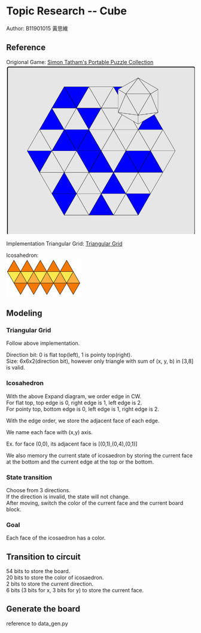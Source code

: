 # Topic Research -- Cube  

Author: B11901015 黃思維

## Reference

Origional Game: [Simon Tatham's Portable Puzzle Collection](https://www.chiark.greenend.org.uk/~sgtatham/puzzles/js/cube.html)  
![grid_ingame](image/grid_ingame.png)

Implementation Triangular Grid: [Triangular Grid](https://www.redblobgames.com/grids/parts/)  

Icosahedron:  
![展開圖](image/icosahedron_flat.png)

## Modeling

### Triangular Grid  

Follow above implementation.  

Direction bit: 0 is flat top(left), 1 is pointy top(right).  
Size: 6x6x2(direction bit), however only triangle with sum of (x, y, b) in [3,8] is valid.  

### Icosahedron  

With the above Expand diagram, we order edge in CW.  
For flat top, top edge is 0, right edge is 1, left edge is 2.  
For pointy top, bottom edge is 0, left edge is 1, right edge is 2.  

With the edge order, we store the adjacent face of each edge.  

We name each face with (x,y) axis.  

Ex. for face (0,0), its adjacent face is [(0,1),(0,4),(0,1)]

We also memory the current state of icosaedron by storing the current face at the bottom and the current edge at the top or the bottom.  

### State transition

Choose from 3 directions.  
If the direction is invalid, the state will not change.  
After moving, switch the color of the current face and the current board block.

### Goal

Each face of the icosaedron has a color.  

## Transition to circuit  

54 bits to store the board.  
20 bits to store the color of icosaedron.  
2 bits to store the current direction.  
6 bits (3 bits for x, 3 bits for y) to store the current face.

## Generate the board

reference to data_gen.py  